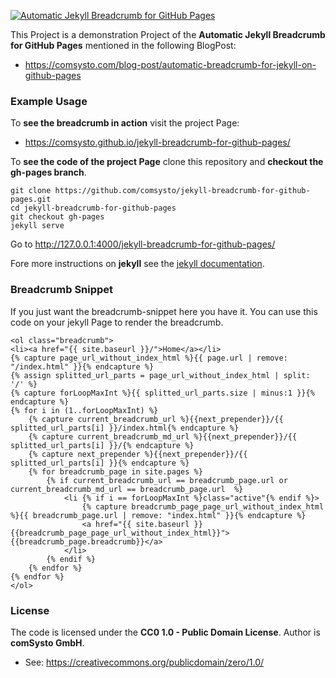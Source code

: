 [![Automatic Jekyll Breadcrumb for GitHub Pages](https://comsysto.github.io/jekyll-breadcrumb-for-github-pages/img/breadcrumb-banner.png)](https://comsysto.com/blog-post/automatic-breadcrumb-for-jekyll-on-github-pages)

This Project is a demonstration Project of the **Automatic Jekyll Breadcrumb for GitHub Pages** mentioned in the following BlogPost:
  - https://comsysto.com/blog-post/automatic-breadcrumb-for-jekyll-on-github-pages

### Example Usage

To **see the breadcrumb in action** visit the project Page:
  - https://comsysto.github.io/jekyll-breadcrumb-for-github-pages/

To **see the code of the project Page** clone this repository and **checkout the gh-pages branch**.

```
git clone https://github.com/comsysto/jekyll-breadcrumb-for-github-pages.git
cd jekyll-breadcrumb-for-github-pages
git checkout gh-pages
jekyll serve
```
Go to http://127.0.0.1:4000/jekyll-breadcrumb-for-github-pages/

Fore more instructions on **jekyll** see the [jekyll documentation](http://jekyllrb.com/).

### Breadcrumb Snippet

If you just want the breadcrumb-snippet here you have it.
You can use this code on your jekyll Page to render the breadcrumb.

```Liquid
<ol class="breadcrumb">
<li><a href="{{ site.baseurl }}/">Home</a></li>
{% capture page_url_without_index_html %}{{ page.url | remove: "/index.html" }}{% endcapture %}
{% assign splitted_url_parts = page_url_without_index_html | split: '/' %}
{% capture forLoopMaxInt %}{{ splitted_url_parts.size | minus:1 }}{% endcapture %}
{% for i in (1..forLoopMaxInt) %}
    {% capture current_breadcrumb_url %}{{next_prepender}}/{{ splitted_url_parts[i] }}/index.html{% endcapture %}
    {% capture current_breadcrumb_md_url %}{{next_prepender}}/{{ splitted_url_parts[i] }}/{% endcapture %}
    {% capture next_prepender %}{{next_prepender}}/{{ splitted_url_parts[i] }}{% endcapture %}
    {% for breadcrumb_page in site.pages %}
        {% if current_breadcrumb_url == breadcrumb_page.url or current_breadcrumb_md_url == breadcrumb_page.url  %}
            <li {% if i == forLoopMaxInt %}class="active"{% endif %}>
                {% capture breadcrumb_page_page_url_without_index_html %}{{ breadcrumb_page.url | remove: "index.html" }}{% endcapture %}
                <a href="{{ site.baseurl }}{{breadcrumb_page_page_url_without_index_html}}">{{breadcrumb_page.breadcrumb}}</a>
            </li>
        {% endif %}
    {% endfor %}
{% endfor %}
</ol>
```


### License

The code is licensed under the **CC0 1.0 - Public Domain License**. Author is **comSysto GmbH**.
  - See: https://creativecommons.org/publicdomain/zero/1.0/


